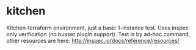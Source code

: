 # kitchen

Kitchen-terraform environment, just a basic 1-instance test.
Uses inspec only verification (no busser plugin support).
Test is by ad-hoc command, other resources are here: http://inspec.io/docs/reference/resources/
